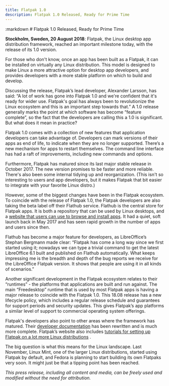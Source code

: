 ```yaml
---
title: Flatpak 1.0
description: Flatpak 1.0 Released, Ready for Prime Time
---
```

<section class=""><div class="container"><div class="row"><div class="col-lg-10 col-lg-offset-1">
:markdown
  # Flatpak 1.0 Released, Ready for Prime Time
  
  <img alt="" src="/img/delivery_truck.png" class="fright">
  
  **Stockholm, Sweden, 20 August 2018**: Flatpak, the Linux desktop app distribution framework, reached an important milestone today, with the release of its 1.0 version.

  For those who don't know, once an app has been built as a Flatpak, it can be installed on virtually any Linux distribution. This model is designed to make Linux a more attractive option for desktop app developers, and provides developers with a more stable platform on which to build and develop.

  Discussing the release, Flatpak’s lead developer, Alexander Larsson, has said: “A lot of work has gone into Flatpak 1.0 and we're confident that it's ready for wider use. Flatpak's goal has always been to revolutionize the Linux ecosystem and this is an important step towards that.” A 1.0 release generally marks the point at which software has become “feature complete”, so the fact that the developers are calling this a 1.0 is significant. But what does it mean in practice?

  Flatpak 1.0 comes with a collection of new features that application developers can take advantage of. Developers can mark versions of their apps as end of life, to indicate when they are no longer supported. There’s a new mechanism for apps to restart themselves. The command line interface has had a raft of improvements, including new commands and options.

  Furthermore, Flatpak has matured since its last major stable release in October 2017. The new version promises to be faster and more reliable. There's also been some internal tidying up and reorganization. (This isn't so interesting to users and app developers, but it makes Flatpak that bit easier to integrate with your favorite Linux distro.)

  However, some of the biggest changes have been in the Flatpak ecosystem. To coincide with the release of Flatpak 1.0, the Flatpak developers are also taking the beta label off their Flathub service. Flathub is the central store for Flatpak apps. It is both a repository that can be used by Linux desktops, and a [website that users can use to browse and install apps](https://flathub.org/). It had a quiet, soft launch back in May 2017 and has seen rapid growth in the number of apps and users since then.

  Flathub has become a major feature for developers, as LibreOffice’s Stephan Bergmann made clear: “Flatpak has come a long way since we first started using it; nowadays we can type a trivial command to get the latest LibreOffice 6.1 built and published on Flathub automatically. What keeps impressing me is the breadth and depth of the bug reports we receive for the LibreOffice Flatpak version. It shows that people are using it in all kinds of scenarios.”

  Another significant development in the Flatpak ecosystem relates to their “runtimes” - the platforms that applications are built and run against. The main “Freedesktop” runtime that is used by most Flatpak apps is having a major release to coincide with the Flatpak 1.0. This 18.08 release has a new lifecycle policy, which includes a regular release schedule and guarantees for support periods and security updates. This gives Flatpak’s app platforms a similar level of support to commercial operating system offerings.

  Flatpak's developers also point to other areas where the framework has matured. Their [developer documentation](http://docs.flatpak.org/en/latest/) has been rewritten and is much more complete. Flatpak’s website also includes [tutorials for setting up Flatpak on a lot more Linux distributions](https://flatpak.org/setup/) .

  The big question is what this means for the Linux landscape. Last November, Linux Mint, one of the larger Linux distributions, started using Flatpak by default, and Fedora is planning to start building its own Flatpaks very soon. It might just be that a tipping point has been reached.

  *This press release, including all content and media, can be freely used and modified without the need for attribution.*

</div></div></div></section>

